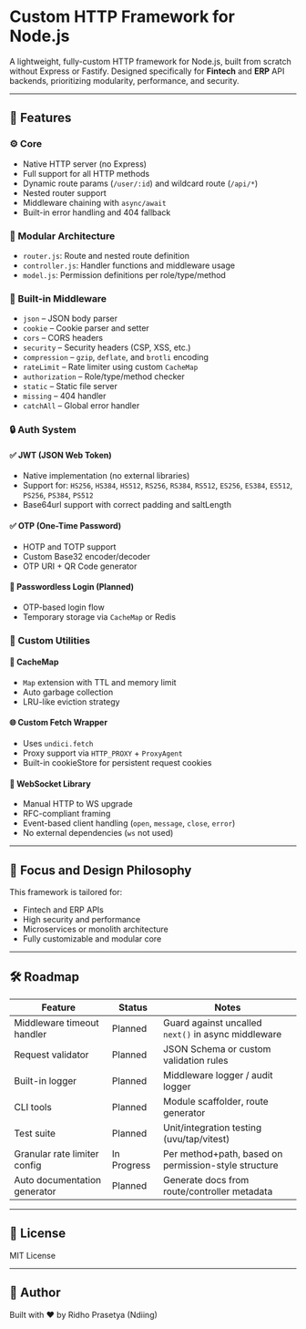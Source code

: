 # Custom HTTP Framework for Node.js

A lightweight, fully-custom HTTP framework for Node.js, built from scratch without Express or Fastify. Designed specifically for **Fintech** and **ERP** API backends, prioritizing modularity, performance, and security.

---

## 🚀 Features

### ⚙️ Core

- Native HTTP server (no Express)
- Full support for all HTTP methods
- Dynamic route params (`/user/:id`) and wildcard route (`/api/*`)
- Nested router support
- Middleware chaining with `async/await`
- Built-in error handling and 404 fallback

### 🧱 Modular Architecture

- `router.js`: Route and nested route definition
- `controller.js`: Handler functions and middleware usage
- `model.js`: Permission definitions per role/type/method

### 🧰 Built-in Middleware

- `json` – JSON body parser
- `cookie` – Cookie parser and setter
- `cors` – CORS headers
- `security` – Security headers (CSP, XSS, etc.)
- `compression` – `gzip`, `deflate`, and `brotli` encoding
- `rateLimit` – Rate limiter using custom `CacheMap`
- `authorization` – Role/type/method checker
- `static` – Static file server
- `missing` – 404 handler
- `catchAll` – Global error handler

### 🔒 Auth System

#### ✅ JWT (JSON Web Token)

- Native implementation (no external libraries)
- Support for: `HS256`, `HS384`, `HS512`, `RS256`, `RS384`, `RS512`, `ES256`, `ES384`, `ES512`, `PS256`, `PS384`, `PS512`
- Base64url support with correct padding and saltLength

#### ✅ OTP (One-Time Password)

- HOTP and TOTP support
- Custom Base32 encoder/decoder
- OTP URI + QR Code generator

#### 🔄 Passwordless Login (Planned)

- OTP-based login flow
- Temporary storage via `CacheMap` or Redis

### 🧠 Custom Utilities

#### 🧩 CacheMap

- `Map` extension with TTL and memory limit
- Auto garbage collection
- LRU-like eviction strategy

#### 🌐 Custom Fetch Wrapper

- Uses `undici.fetch`
- Proxy support via `HTTP_PROXY` + `ProxyAgent`
- Built-in cookieStore for persistent request cookies

#### 🔌 WebSocket Library

- Manual HTTP to WS upgrade
- RFC-compliant framing
- Event-based client handling (`open`, `message`, `close`, `error`)
- No external dependencies (`ws` not used)

---

## 🎯 Focus and Design Philosophy

This framework is tailored for:

- Fintech and ERP APIs
- High security and performance
- Microservices or monolith architecture
- Fully customizable and modular core

---

## 🛠️ Roadmap

| Feature                      | Status      | Notes                                                |
| ---------------------------- | ----------- | ---------------------------------------------------- |
| Middleware timeout handler   | Planned     | Guard against uncalled `next()` in async middleware  |
| Request validator            | Planned     | JSON Schema or custom validation rules               |
| Built-in logger              | Planned     | Middleware logger / audit logger                     |
| CLI tools                    | Planned     | Module scaffolder, route generator                   |
| Test suite                   | Planned     | Unit/integration testing (uvu/tap/vitest)            |
| Granular rate limiter config | In Progress | Per method+path, based on permission-style structure |
| Auto documentation generator | Planned     | Generate docs from route/controller metadata         |

---

## 📂 License

MIT License

---

## 👤 Author

Built with ❤️ by Ridho Prasetya (Ndiing)

